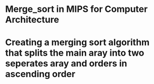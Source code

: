 # Merge_sort in MIPS for Computer Architecture 
# Creating a merging sort algorithm that splits the main aray into two seperates aray and orders in ascending order
